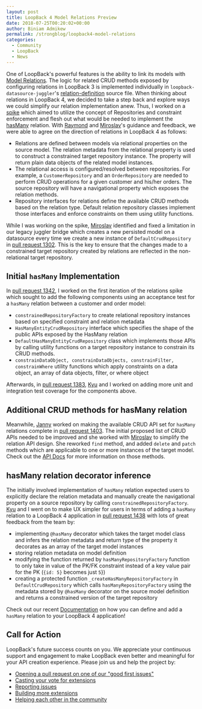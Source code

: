 ```yaml
---
layout: post
title: LoopBack 4 Model Relations Preview
date: 2018-07-25T00:20:02+00:00
author: Biniam Admikew
permalink: /strongblog/loopback4-model-relations
categories:
  - Community
  - LoopBack
  - News
---
```



One of LoopBack's powerful features is the ability to link its models with
[Model Relations]. The logic for related CRUD methods exposed by
configuring relations in LoopBack 3 is implemented individually in
`loopback-datasource-juggler`'s [relation-definition] source file. When thinking
about relations in LoopBack 4, we decided to take a step back and explore ways
we could simplify our relation implementation anew. Thus, I worked on a [spike]
which aimed to utilize the concept of Repositories and constraint enforcement
and flesh out what would be needed to implement the [hasMany] relation. With
[Raymond] and [Miroslav]'s guidance and feedback, we were able to agree on the
direction of relations in LoopBack 4 as follows:

- Relations are defined between models via relational properties on the source
  model. The relation metadata from the relational property is used to construct
  a constrained target repository instance. The property will return plain data
  objects of the related model instances.
- The relational access is configured/resolved between repositories. For
  example, a `CustomerRepository` and an `OrderRepository` are needed to perform
  CRUD operations for a given customer and his/her orders. The source repository
  will have a navigational property which exposes the relation methods.
- Repository interfaces for relations define the available CRUD methods based on
  the relation type. Default relation repository classes implement those
  interfaces and enforce constraints on them using utility functions.

While I was working on the spike, [Miroslav] identified and fixed a limitation
in our legacy juggler bridge which creates a new persisted model on a datasource
every time we create a new instance of `DefaultCrudRepository` in [pull request 1302]. This
is the key to ensure that the changes made to a constrained target repository
created by relations are reflected in the non-relational target repository.

## Initial `hasMany` Implementation

In [pull request 1342], I worked on the first iteration of the relations spike which sought
to add the following components using an acceptance test for a `hasMany`
relation between a customer and order model:

- `constrainedRepositoryFactory` to create relational repository instances based
  on specified constraint and relation metadata
- `HasManyEntityCrudRepository` interface which specifies the shape of the
  public APIs exposed by the HasMany relation
- `DefaultHasManyEntityCrudRepository` class which implements those APIs by
  calling utility functions on a target repository instance to constrain its
  CRUD methods.
- `constrainDataObject, constrainDataObjects, constrainFilter, constrainWhere`
  utility functions which apply constraints on a data object, an array of data
  objects, filter, or where object

Afterwards, in [pull request 1383], [Kyu] and I worked on adding more unit and integration
test coverage for the components above. 

## Additional CRUD methods for hasMany relation

Meanwhile, [Janny] worked on making the available CRUD API set for `hasMany`
relations complete in [pull request 1403]. The initial proposed list of CRUD APIs needed to
be improved and she worked with [Miroslav] to simplify the relation API design.
She reworked `find` method, and added `delete` and `patch` methods which are
applicable to one or more instances of the target model. Check out the [API
Docs] for more information on those methods.


## hasMany relation decorator inference

The initially involved implementation of `hasMany` relation expected users to
explicitly declare the relation metadata and manually create the navigational
property on a source repository by calling `constrainedRepositoryFactory`. [Kyu]
and I went on to make UX simpler for users in terms of adding a `hasMany`
relation to a LoopBack 4 application in [pull request 1438] with lots of great feedback from
the team by:

- implementing `@hasMany` decorator which takes the target model class and
  infers the relation metadata and return type of the property it decorates as
  an array of the target model instances
- storing relation metadata on model definition
- modifying the function returned by `hasManyRepositoryFactory` function to only
  take in value of the PK/FK constraint instead of a key value pair for the PK
  (`{id: 5}` becomes just `5`})
- creating a protected function `_createHasManyRepositoryFactory` in
  `DefaultCrudRepository` which calls `hasManyRepositoryFactory` using the
  metadata stored by `@hasMany` decorator on the source model definition and
  returns a constrained version of the target repository


Check out our recent [Documentation] on how you can define and add a `hasMany`
relation to your LoopBack 4 application!

[Model Relations]: https://loopback.io/doc/en/lb3/Creating-model-relations.html

[relation-definition]:
https://github.com/strongloop/loopback-datasource-juggler/blob/master/lib/relation-definition.js

[spike]: https://github.com/strongloop/loopback-next/issues/995
[hasMany]: https://loopback.io/doc/en/lb3/HasMany-relations.html
[Raymond]: https://github.com/raymondfeng
[Miroslav]: https://github.com/bajtos
[pull request 1302]: https://github.com/strongloop/loopback-next/pull/1302
[pull request 1342]: https://github.com/strongloop/loopback-next/pull/1342
[pull request 1383]: https://github.com/strongloop/loopback-next/pull/1383
[pull request 1438]: https://github.com/strongloop/loopback-next/pull/1438
[Kyu]: https://github.com/shimks
[Janny]: https://github.com/jannyHou
[pull request 1403]: https://github.com/strongloop/loopback-next/pull/1403
[API Docs]: https://apidocs.strongloop.com/@loopback%2fdocs/repository.html#HasManyRepository
[Documentation]: https://loopback.io/doc/en/lb4/Relations.html

## Call for Action

LoopBack's future success counts on you. We appreciate your continuous support and engagement to make LoopBack even better and meaningful for your API creation experience. Please join us and help the project by:

- [Opening a pull request on one of our "good first issues"](https://github.com/strongloop/loopback-next/labels/good%20first%20issue)
- [Casting your vote for extensions](https://github.com/strongloop/loopback-next/issues/512)
- [Reporting issues](https://github.com/strongloop/loopback-next/issues)
- [Building more extensions](https://github.com/strongloop/loopback-next/issues/647)
- [Helping each other in the community](https://groups.google.com/forum/#!forum/loopbackjs)
